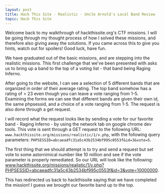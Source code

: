 ```yaml
---
layout: post
title: Hack This Site - Realistic - Uncle Arnold's Local Band Review
topic: Hack This Site
---
```


Welcome back to my walkthrough of hackthissite.org's CTF missions. I will be going through my thought process of how I solved these missions, and therefore also giving away the solutions. If you came across this to give you hints, watch out for spoilers! Good luck, have fun.

We have graduated out of the basic missions, and are stepping into the realistic missions. This first challenge that we've been presented with asks us to bring up a band to the top of a voting list - that band being Raging Inferno.

After going to the website, I can see a selection of 5 different bands that are organized in order of their average rating. The top band somehow has a rating of > 23 even though you can leave a vote ranging from 1-5. Examining the forms we can see that different bands are given their own id, the same phpsessid, and a choice of a vote ranging from 1-5. The request is also done through a get request.

I will record what the request looks like by sending a vote for our favorite band - Raging Inferno - by using the network tab on google chrome dev tools. This vote is sent through a GET request to the following URL: `www.hackthissite.org/missions/realistic/1/v.php`, with the following query parameters: `PHPSESSID=abcaeadfc31a5c43b2534bf995c0553f&id=3&vote=5`. 

The first thing that we should attempt is to try and send a request but set vote to some astornimical number like 10 million and see if the vote parameter is properly remediated. So our URL will look like the following: www.hackthissite.org/missions/realistic/1/v.php?PHPSESSID=abcaeadfc31a5c43b2534bf995c0553f&id=3&vote=10000000.

This has redirected us back to hackthissite saying that we have completed the mission! I guess we brought our favorite band up to the top.
